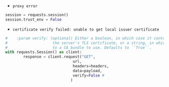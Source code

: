 + `proxy error`

```python
session = requests.session()
session.trust_env = False
```

+ `certificate verify failed: unable to get local issuer certificate`

```python
#    :param verify: (optional) Either a boolean, in which case it controls whether we verify
#                    the server's TLS certificate, or a string, in which case it must be a path
#                    to a CA bundle to use. Defaults to ``True``.
with requests.Session() as client:
		response = client.request("GET", 
                              url, 
                              headers=headers, 
                              data=payload, 
                              verify=False # 
                             )
```

